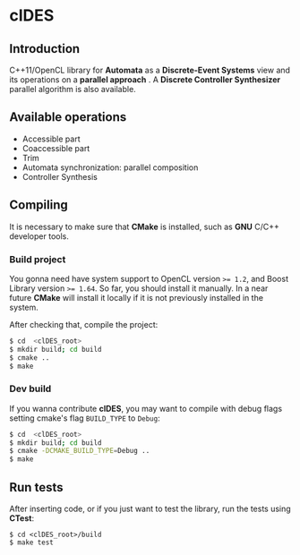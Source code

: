 # clDES

## Introduction

C++11/OpenCL library for **Automata** as a **Discrete-Event Systems** view
and its operations on a **parallel approach** . A **Discrete Controller
Synthesizer** parallel algorithm is also available.

## Available operations

* Accessible part
* Coaccessible part
* Trim
* Automata synchronization: parallel composition
* Controller Synthesis

## Compiling

It is necessary to make sure that **CMake** is installed, such as **GNU** C/C++
developer tools.

### Build project

You gonna need have system support to OpenCL version `>= 1.2`, and Boost
Library version `>= 1.64`. So far, you should install it manually. In a near
future **CMake** will install it locally if it is not previously installed in
the system.

After checking that, compile the project:

```bash
$ cd  <clDES_root>
$ mkdir build; cd build
$ cmake ..
$ make
```

### Dev build

If you wanna contribute **clDES**, you may want to compile with debug flags
setting cmake's flag `BUILD_TYPE` to `Debug`:

```bash
$ cd  <clDES_root>
$ mkdir build; cd build
$ cmake -DCMAKE_BUILD_TYPE=Debug ..
$ make
```

## Run tests

After inserting code, or if you just want to test the library, run the tests
using **CTest**:

```
$ cd <clDES_root>/build
$ make test
```
